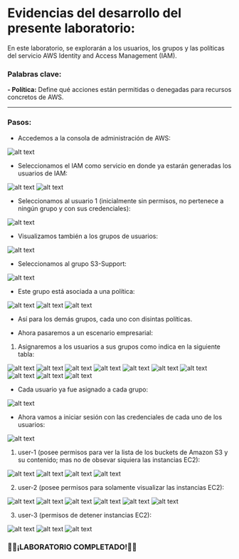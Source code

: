 # Evidencias del desarrollo del presente laboratorio:

En este laboratorio, se explorarán a los usuarios, los grupos y las políticas del servicio AWS Identity and Access Management (IAM).

### **Palabras clave:**

**- Política:** Define qué acciones están permitidas o denegadas para recursos concretos de AWS.

---
### **Pasos:**
+ Accedemos a la consola de administración de AWS:

![alt text](image.png)

+ Seleccionamos el IAM como servicio en donde ya estarán generadas los usuarios de IAM:

![alt text](image-1.png)
![alt text](image-2.png)

+ Seleccionamos al usuario 1 (inicialmente sin permisos, no pertenece a ningún grupo y con sus credenciales): 

![alt text](image-3.png)

+ Visualizamos también a los grupos de usuarios:

![alt text](image-4.png)

+ Seleccionamos al grupo S3-Support:

![alt text](image-5.png)

+ Este grupo está asociada a una política:

![alt text](image-6.png)
![alt text](image-7.png)
![alt text](image-8.png)

+ Así para los demás grupos, cada uno con disintas políticas.

+ Ahora pasaremos a un escenario empresarial:

1. Asignaremos a los usuarios a sus grupos como indica en la siguiente tabla:

![alt text](image-9.png)
![alt text](image-10.png)
![alt text](image-11.png)
![alt text](image-12.png)
![alt text](image-13.png)
![alt text](image-14.png)
![alt text](image-15.png)
![alt text](image-16.png)
![alt text](image-17.png)
![alt text](image-18.png)

+ Cada usuario ya fue asignado a cada grupo:

![alt text](image-19.png)

+ Ahora vamos a iniciar sesión con las credenciales de cada uno de los usuarios:

![alt text](image-20.png)

1. user-1 (posee permisos para ver la lista de los buckets de Amazon S3 y su contenido; mas no de obsevar siquiera las instancias EC2):

![alt text](image-21.png)
![alt text](image-22.png)
![alt text](image-23.png)
![alt text](image-24.png)

2. user-2 (posee permisos para solamente visualizar las instancias EC2):

![alt text](image-25.png)
![alt text](image-26.png)
![alt text](image-27.png)
![alt text](image-28.png)
![alt text](image-29.png)
![alt text](image-30.png)

3. user-3 (permisos de detener instancias EC2):

![alt text](image-31.png)
![alt text](image-32.png)
![alt text](image-33.png)

### 🧑‍💻¡LABORATORIO COMPLETADO!🧑‍💻